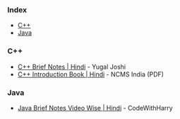 ### Index

* [C++](#cpp)
* [Java](#java)

### <a id="cpp"></a>C++

* [C++ Brief Notes \| Hindi](https://ehindistudy.com/2020/12/01/cpp-notes-in-hindi/) - Yugal Joshi
* [C++ Introduction Book \| Hindi](https://ncsmindia.com/wp-content/uploads/2012/04/c++-hindi.pdf) - NCMS India (PDF)

### <a id="java"></a>Java

* [Java Brief Notes Video Wise \| Hindi](https://www.codewithharry.com/videos/java-tutorials-for-beginners-1/) - CodeWithHarry












